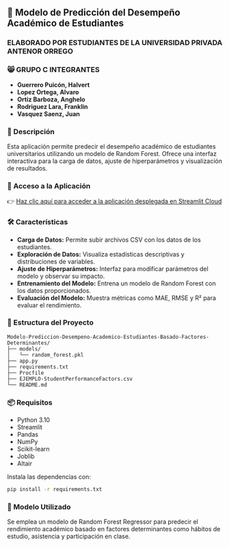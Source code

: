 ## 📘 Modelo de Predicción del Desempeño Académico de Estudiantes

### ELABORADO POR ESTUDIANTES DE LA UNIVERSIDAD PRIVADA ANTENOR ORREGO

### 😸 GRUPO C INTEGRANTES

* **Guerrero Puicón, Halvert**
* **Lopez Ortega, Alvaro**
* **Ortiz Barboza, Anghelo**
* **Rodriguez Lara, Franklin**
* **Vasquez Saenz, Juan**

### 🎯 Descripción

Esta aplicación permite predecir el desempeño académico de estudiantes universitarios utilizando un modelo de Random Forest. Ofrece una interfaz interactiva para la carga de datos, ajuste de hiperparámetros y visualización de resultados.

### 🚀 Acceso a la Aplicación

👉 [Haz clic aquí para acceder a la aplicación desplegada en Streamlit Cloud](https://grupoc-modelo-prediccion-desempeno-academico-estudiantes.streamlit.app/)

### 🛠️ Características

* **Carga de Datos:** Permite subir archivos CSV con los datos de los estudiantes.
* **Exploración de Datos:** Visualiza estadísticas descriptivas y distribuciones de variables.
* **Ajuste de Hiperparámetros:** Interfaz para modificar parámetros del modelo y observar su impacto.
* **Entrenamiento del Modelo:** Entrena un modelo de Random Forest con los datos proporcionados.
* **Evaluación del Modelo:** Muestra métricas como MAE, RMSE y R² para evaluar el rendimiento.

### 📂 Estructura del Proyecto

```
Modelo-Prediccion-Desempeno-Academico-Estudiantes-Basado-Factores-Determinantes/
├── models/
│   └── random_forest.pkl
├── app.py
├── requirements.txt
├── Procfile
├── EJEMPLO-StudentPerformanceFactors.csv
└── README.md
```

### 📦 Requisitos

* Python 3.10
* Streamlit
* Pandas
* NumPy
* Scikit-learn
* Joblib
* Altair

Instala las dependencias con:

```bash
pip install -r requirements.txt
```

### 🧠 Modelo Utilizado

Se emplea un modelo de Random Forest Regressor para predecir el rendimiento académico basado en factores determinantes como hábitos de estudio, asistencia y participación en clase.